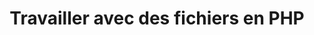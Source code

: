 ﻿---
title: Travailler avec des fichiers en PHP
type: docs
weight: 10
url: /fr/net/working-with-files-in-php/
---
